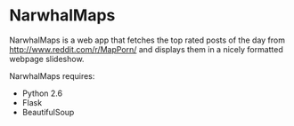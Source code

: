 # NarwhalMaps

NarwhalMaps is a web app that fetches the top rated posts of the day from http://www.reddit.com/r/MapPorn/ and
displays them in a nicely formatted webpage slideshow.

NarwhalMaps requires:

* Python 2.6
* Flask
* BeautifulSoup
